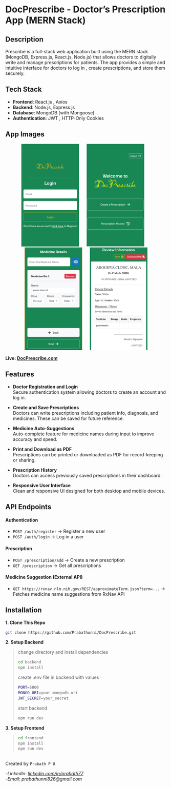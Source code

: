# DocPrescribe - Doctor’s Prescription App (MERN Stack)

## Description
Prescribe is a full-stack web application built using the MERN stack (MongoDB, Express.js, React.js, Node.js) that allows doctors to digitally write and manage prescriptions for patients. The app provides a simple and intuitive interface for doctors to log in , create prescriptions, and store them securely.

## Tech Stack

- **Frontend**: React.js , Axios
- **Backend**: Node.js, Express.js  
- **Database**: MongoDB (with Mongoose)
- **Authentication**: JWT , HTTP-Only Cookies

## App Images 
<p align="center">
  <img src="https://github.com/Prabathunni/DocPrescribe/blob/main/frontend/src/assets/img1.PNG?raw=true" width="180" style="margin-right: 20px;" />
  <img src="https://github.com/Prabathunni/DocPrescribe/blob/main/frontend/src/assets/img2.PNG?raw=true" width="180" style="margin-right: 20px;" />
  <img src="https://github.com/Prabathunni/DocPrescribe/blob/main/frontend/src/assets/img3.PNG?raw=true" width="180" style="margin-right: 20px;" />
  <img src="https://github.com/Prabathunni/DocPrescribe/blob/main/frontend/src/assets/img4.PNG?raw=true" width="180" />
</p>

__Live: [DocPrescribe.com](https://docprescribe.onrender.com/)__


## Features

- **Doctor Registration and Login**  
  Secure authentication system allowing doctors to create an account and log in.

- **Create and Save Prescriptions**  
  Doctors can write prescriptions including patient info, diagnosis, and medicines. These can be saved for future reference.

- **Medicine Auto-Suggestions**  
  Auto-complete feature for medicine names during input to improve accuracy and speed.

- **Print and Download as PDF**  
  Prescriptions can be printed or downloaded as PDF for record-keeping or sharing.

- **Prescription History**  
  Doctors can access previously saved prescriptions in their dashboard.

- **Responsive User Interface**  
  Clean and responsive UI designed for both desktop and mobile devices.
  

## API Endpoints

#### Authentication
- `POST /auth/register` → Register a new user
- `POST /auth/login` → Log in a user

#### Prescription
- `POST /prescription/add` → Create a new prescription
- `GET /prescription` → Get all prescriptions

#### Medicine Suggestion (External API)
- `GET https://rxnav.nlm.nih.gov/REST/approximateTerm.json?term=...`  → Fetches medicine name suggestions from RxNav API


## Installation
  
**1. Clone This Repo**

```bash
git clone https://github.com/Prabathunni/DocPrescribe.git
```  

**2. Setup Backend**

>change directory and install dependencies
>```bash
>cd backend
>npm install
>```
>
>create .env file in backend with values
> ```bash
> PORT=5000
>MONGO_URI=your_mongodb_uri
>JWT_SECRET=your_secret
> ```
>
>start backend
>```bash
>npm run dev
>```

**3. Setup Frontend**
>```bash
>cd frontend
>npm install
>npm run dev
>```







##

Created by `Prabath P U` 

-_LinkedIn: [linkedin.com/in/prabath77](https://www.linkedin.com/in/prabath77)_  
-_Email: prabathunni826@gmail.com_


